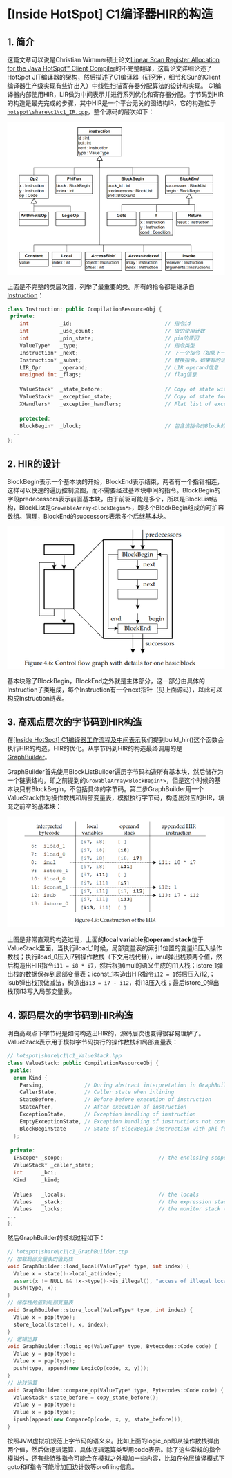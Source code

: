 # [Inside HotSpot] C1编译器HIR的构造

## 1. 简介
这篇文章可以说是Christian Wimmer硕士论文[Linear Scan Register Allocation for the Java HotSpot™ Client Compiler](http://compilers.cs.uni-saarland.de/ssasem/talks/Christian.Wimmer.pdf)的不完整翻译，这篇论文详细论述了HotSpot JIT编译器的架构，然后描述了C1编译器（研究用，细节和Sun的Client编译器生产级实现有些许出入）中线性扫描寄存器分配算法的设计和实现。
C1编译器内部使用HIR，LIR做为中间表示并进行系列优化和寄存器分配。字节码到HIR的构造是最先完成的步骤，其中HIR是一个平台无关的图结构IR，它的构造位于[`hotspot\share\c1\c1_IR.cpp`](http://hg.openjdk.java.net/jdk/jdk12/file/06222165c35f/src/hotspot/share/c1/c1_IR.cpp)，整个源码的层次如下：

![Linear Scan Register Allocation for the Java HotSpot™ Client Compiler](c1_instr_hierarchy.png)

上面是不完整的类层次图，列举了最重要的类。所有的指令都是继承自[Instruction](http://hg.openjdk.java.net/jdk/jdk12/file/06222165c35f/src/hotspot/share/c1/c1_Instruction.cpp)：

```cpp
class Instruction: public CompilationResourceObj {
 private:
    int          _id;                              // 指令id
    int          _use_count;                       // 值的使用计数
    int          _pin_state;                       // pin的原因
    ValueType*   _type;                            // 指令类型
    Instruction* _next;                            // 下一个指令（如果下一个是BlockEnd则为null）
    Instruction* _subst;                           // 替换指令，如果有的话。。
    LIR_Opr      _operand;                         // LIR operand信息
    unsigned int _flags;                           // flag信息

    ValueStack*  _state_before;                    // Copy of state with input operands still on stack (or NULL)
    ValueStack*  _exception_state;                 // Copy of state for exception handling
    XHandlers*   _exception_handlers;              // Flat list of exception handlers covering this instruction

    protected:
    BlockBegin*  _block;                           // 包含该指令的Block的指针
  ..
};
```

## 2. HIR的设计
BlockBegin表示一个基本块的开始，BlockEnd表示结束，两者有一个指针相连，这样可以快速的遍历控制流图，而不需要经过基本块中间的指令。BlockBegin的字段predecessors表示前驱基本块，由于前驱可能是多个，所以是BlockList结构，BlockList是`GrowableArray<BlockBegin*>`，即多个BlockBegin组成的可扩容数组。同理，BlockEnd的successors表示多个后继基本块。

![](c1_cfg.png)

基本块除了BlockBegin，BlockEnd之外就是主体部分，这一部分由具体的Instruction子类组成，每个Instruction有一个next指针（见上面源码），以此可以构成Instruction链表。

## 3. 高观点层次的字节码到HIR构造
在[[Inside HotSpot] C1编译器工作流程及中间表示](https://www.cnblogs.com/kelthuzadx/p/10740453.html)我们提到build_hir()这个函数会执行HIR的构造，HIR的优化。从字节码到HIR的构造最终调用的是[GraphBuilder](http://hg.openjdk.java.net/jdk/jdk12/file/06222165c35f/src/hotspot/share/c1/c1_GraphBuilder.cpp)。

GraphBuilder首先使用BlockListBuilder遍历字节码构造所有基本块，然后储存为一个链表结构，即之前提到的`GrowableArray<BlockBegin*>`，但是这个时候的基本块只有BlockBegin，不包括具体的字节码。第二步GraphBuilder用一个ValueStack作为操作数栈和局部变量表，模拟执行字节码，构造出对应的HIR，填充之前空的基本块：

![](c1_hir_construct.png)

上图是非常直观的构造过程，上面的**local variable**和**operand stack**位于ValueStack里面，当执行iload_1时候，局部变量表的索引1位置的变量i8压入操作数栈；执行iload_0压入i7到操作数栈（下文用栈代替），imul弹出栈顶两个值，然后构造出HIR指令`i11 = i8 * i7`，然后根据imul的语义生成的i11入栈；istore_1弹出栈的数据保存到局部变量表；iconst_1构造出HIR指令`i12 = 1`然后压入i12,；isub弹出栈顶做减法，构造出`i13 = i7 - i12`，将i13压入栈；最后istore_0弹出栈顶i13写入局部变量表。

## 4. 源码层次的字节码到HIR构造
明白高观点下字节码是如何构造出HIR的，源码层次也变得很容易理解了。ValueStack表示用于模拟字节码执行的操作数栈和局部变量表：
```cpp
// hotspot\share\c1\c1_ValueStack.hpp
class ValueStack: public CompilationResourceObj {
 public:
  enum Kind {
    Parsing,             // During abstract interpretation in GraphBuilder
    CallerState,         // Caller state when inlining
    StateBefore,         // Before before execution of instruction
    StateAfter,          // After execution of instruction
    ExceptionState,      // Exception handling of instruction
    EmptyExceptionState, // Exception handling of instructions not covered by an xhandler
    BlockBeginState      // State of BlockBegin instruction with phi functions of this block
  };

 private:
  IRScope* _scope;                               // the enclosing scope
  ValueStack* _caller_state;
  int      _bci;
  Kind     _kind;

  Values   _locals;                              // the locals
  Values   _stack;                               // the expression stack
  Values   _locks;                               // the monitor stack (holding the locked values)
...
};
```
然后GraphBuilder的模拟过程如下：
```cpp
// hotspot\share\c1\c1_GraphBuilder.cpp
// 加载局部变量表的值到栈
void GraphBuilder::load_local(ValueType* type, int index) {
  Value x = state()->local_at(index);
  assert(x != NULL && !x->type()->is_illegal(), "access of illegal local variable");
  push(type, x);
}
// 储存栈的值到局部变量表
void GraphBuilder::store_local(ValueType* type, int index) {
  Value x = pop(type);
  store_local(state(), x, index);
}
// 逻辑运算
void GraphBuilder::logic_op(ValueType* type, Bytecodes::Code code) {
  Value y = pop(type);
  Value x = pop(type);
  push(type, append(new LogicOp(code, x, y)));
}
// 比较运算
void GraphBuilder::compare_op(ValueType* type, Bytecodes::Code code) {
  ValueStack* state_before = copy_state_before();
  Value y = pop(type);
  Value x = pop(type);
  ipush(append(new CompareOp(code, x, y, state_before)));
}
```
按照JVM虚拟机规范上字节码的语义来。比如上面的logic_op即从操作数栈弹出两个值，然后做逻辑运算，具体逻辑运算类型用code表示。除了这些常规的指令模拟外，还有些特殊指令可能会在模拟之外增加一些内容，比如在分层编译模式下goto和if指令可能增加回边计数等profiling信息。
